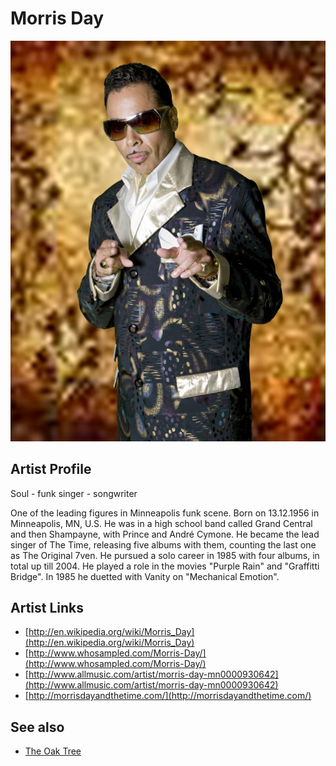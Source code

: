 # Morris Day

![](../../assets/artists/Morris_Day.png)

## Artist Profile

Soul - funk singer - songwriter

One of the leading figures in Minneapolis funk scene.
Born on 13.12.1956 in Minneapolis, MN, U.S.
He was in a high school band called Grand Central and then Shampayne, with Prince and André Cymone.
He became the lead singer of The Time, releasing five albums with them, counting the last one as The Original 7ven.
He pursued a solo career in 1985 with four albums, in total up till 2004.
He played a role in the movies "Purple Rain" and "Graffitti Bridge".
In 1985 he duetted with Vanity on "Mechanical Emotion".


## Artist Links

- [http://en.wikipedia.org/wiki/Morris_Day](http://en.wikipedia.org/wiki/Morris_Day)
- [http://www.whosampled.com/Morris-Day/](http://www.whosampled.com/Morris-Day/)
- [http://www.allmusic.com/artist/morris-day-mn0000930642](http://www.allmusic.com/artist/morris-day-mn0000930642)
- [http://morrisdayandthetime.com/](http://morrisdayandthetime.com/)


## See also

- [The Oak Tree](The_Oak_Tree.md)
